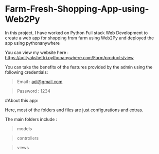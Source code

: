 # Farm-Fresh-Shopping-App-using-Web2Py
In this project, I have worked on Python Full stack Web Development to create a web app for shopping from farm using Web2Py and deployed the app using pythonanywhere

You can view my website here : https://adityakshettri.pythonanywhere.com/Farm/products/view

You can take the benefits of the features provided by the admin using the following credentials:
> Email : adi@gmail.com

> Password : 1234

#About this app:

Here, most of the folders and files are just configurations and extras.

The main folders include :

>models

>controllers

>views
